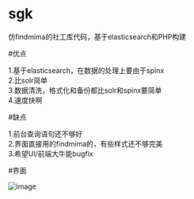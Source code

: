 # sgk
仿findmima的社工库代码，基于elasticsearch和PHP构建

#优点

1.基于elasticsearch，在数据的处理上要由于spinx</br>
2.比solr简单</br>
3.数据清洗，格式化和备份都比solr和spinx要简单</br>
4.速度快啊</br>

#缺点

1.前台查询语句还不够好</br>
2.界面直接用的findmima的，有些样式还不够完美</br>
3.希望UI/前端大牛能bugfix</br>



#界面

![image](https://raw.githubusercontent.com/sechacking/sgk/master/web.png)
